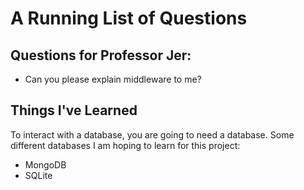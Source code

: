 # A Running List of Questions

## Questions for Professor Jer:
- Can you please explain middleware to me?

## Things I've Learned
To interact with a database, you are going to need a database. Some different databases I am hoping to learn for this project:
- MongoDB
- SQLite

